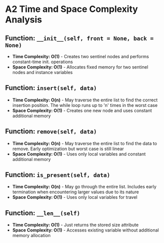 # A2 Time and Space Complexity Analysis

## Function: `__init__(self, front = None, back = None)`
- **Time Complexity: O(1)** - Creates two sentinel nodes and performs constant-time init. operations
- **Space Complexity: O(1)** - Allocates fixed memory for two sentinel nodes and instance variables

## Function: `insert(self, data)`
- **Time Complexity: O(n)** - May traverse the entire list to find the correct insertion position. The while loop runs up to 'n' times in the worst case
- **Space Complexity: O(1)** - Creates one new node and uses constant additional memory

## Function: `remove(self, data)`
- **Time Complexity: O(n)** - May traverse the entire list to find the data to remove. Early optimization but worst case is still linear
- **Space Complexity: O(1)** - Uses only local variables and constant additional memory

## Function: `is_present(self, data)`
- **Time Complexity: O(n)** - May go through the entire list. Includes early termination when encountering larger values due to its nature
- **Space Complexity: O(1)** - Uses only local variables for travel

## Function: `__len__(self)`
- **Time Complexity: O(1)** - Just returns the stored size attribute
- **Space Complexity: O(1)** - Accesses existing variable without additional memory allocation
